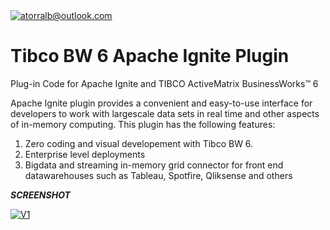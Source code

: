 

<a href="http://fvcproductions.com">
  <img src="https://i.imgur.com/izW1D3U.png" title="tibco bw 6 apache ignite plugin" alt="atorralb@outlook.com">
</a>

<!-- [![conektorx](https://i.imgur.com/izW1D3U.png)](http://github.com/atorralb) -->

# Tibco BW 6 Apache Ignite Plugin

Plug-in Code for Apache Ignite and TIBCO ActiveMatrix BusinessWorks™ 6

Apache Ignite plugin provides a convenient and easy-to-use interface for developers to work with largescale data sets in real time and other aspects of in-memory computing. This plugin has the following features:
1. Zero coding and visual developement with Tibco BW 6.
2. Enterprise level deployments
3. Bigdata and streaming in-memory grid  connector for front end datawarehouses such as Tableau, Spotfire, Qliksense  and others


***SCREENSHOT***

[![V1](https://i.imgur.com/tys0ftk.jpg)]()

